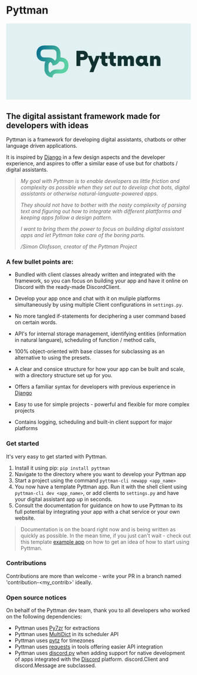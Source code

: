 # Pyttman 
![Logo image](.github/cover.png)
## The digital assistant framework made for developers with ideas

Pyttman is a framework for developing digital assistants, chatbots or other language driven applications.

It is inspired by [Django](https://www.djangoproject.com) in a few design aspects and the developer experience, and aspires to offer a similar ease of use but for chatbots / digital assistants.


> *My goal with Pyttman is to enable developers as little friction and complexity as possible when they set out to develop chat bots, digital assistants or otherwise natural-languate-powered apps.* 
>
> *They should not have to bother with the nasty complexity of parsing text and figuring out how to integrate with different plattforms and keeping apps follow a design pattern.* 
>
> *I want to bring them the power to focus on building digital assistant apps and let Pyttman take care of the boring parts.*
>
> */Simon Olofsson, creator of the Pyttman Project*



### A few bullet points are:

* Bundled with client classes already written and integrated with the framework, so you can focus on building your app and have it online on Discord with the ready-made DiscordClient.

* Develop your app once and chat with it on muliple platforms simultaneously by using multiple Client configurations in `settings.py`.

* No more tangled if-statements for deciphering a user command based on certain words. 

* API's for internal storage management, identifying entities (information in natural languare), scheduling of function / method calls,

* 100% object-oriented with base classes for subclassing as an alternative to using the presets.

* A clear and consice structure for how your app can be built and scale, with a directory structure set up for you.

* Offers a familiar syntax for developers with previous experience in [Django](https://www.djangoproject.com)

* Easy to use for simple projects - powerful and flexible for more complex projects

* Contains logging, scheduling and built-in client support for major platforms

  


### Get started

It's very easy to get started with Pyttman. 

1. Install it using pip: `pip install pyttman`
2. Navigate to the directory where you want to develop your Pyttman app
3. Start a project using the command `pyttman-cli newapp <app_name>`
4. You now have a template Pyttman app. Run it with the shell client using `pyttman-cli dev <app_name>`, or add clients to `settings.py` and have your digital assistant app up in seconds.
5. Consult the documentation for guidance on how to use Pyttman to its full potential by integrating your app with a chat service or your own website.

> Documentation is on the board right now and is being written as quickly as possible. In the mean time, if you just can't wait - check out this template [example app](https://github.com/dotchetter/Pyttman-example-app) on how to get an idea of how to start using Pyttman.
   


### Contributions

Contributions are more than welcome - write your PR in a branch named 'contribution-<my_contrib>' ideally.



### Open source notices
On behalf of the Pyttman dev team, thank you to all developers who worked on the following dependencies:

* Pyttman uses [Py7zr](https://github.com/miurahr/py7zr) for extractions 
* Pyttman uses [MultiDict](https://github.com/aio-libs/multidict) in its scheduler API 
* Pyttman uses [pytz](https://pythonhosted.org/pytz/) for timezones
* Pyttman uses [requests](https://docs.python-requests.org/en/master/) in tools offering easier API integration
* Pyttman uses [discord.py](https://github.com/Rapptz/discord.py) when adding support for native development of apps integrated with the [Discord](https://discord.com/) platform. discord.Client and discord.Message are subclassed. 

